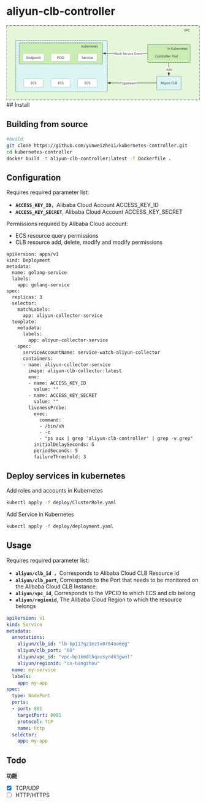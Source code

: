 # aliyun-clb-controller

<img src="image/arch.jpg">
## Install

## Building from source
```bash
#build
git clone https://github.com/yunweizhe11/kubernetes-controller.git
cd kubernetes-controller
docker build -t aliyun-clb-controller:latest -f Dockerfile .
```
## Configuration
Requires required parameter list:
- **`ACCESS_KEY_ID`**，Alibaba Cloud Account ACCESS_KEY_ID
- **`ACCESS_KEY_SECRET`**, Alibaba Cloud Account ACCESS_KEY_SECRET

Permissions required by Alibaba Cloud account:
- ECS resource query permissions
- CLB resource add, delete, modify and modify permissions

```
apiVersion: apps/v1
kind: Deployment
metadata:
  name: golang-service
  labels:
    app: golang-service
spec:
  replicas: 3
  selector:
    matchLabels:
      app: aliyun-collector-service
  template:
    metadata:
      labels:
        app: aliyun-collector-service
    spec:
      serviceAccountName: service-watch-aliyun-collector
      containers:
      - name: aliyun-collector-service
        image: aliyun-clb-collector:latest
        env:
        - name: ACCESS_KEY_ID
          value: ""
        - name: ACCESS_KEY_SECRET
          value: ""
        livenessProbe:
          exec:
            command:
            - /bin/sh
            - -c
            - "ps aux | grep 'aliyun-clb-controller' | grep -v grep"
          initialDelaySeconds: 5
          periodSeconds: 5
          failureThreshold: 3
```
## Deploy services in kubernetes
Add roles and accounts in Kubernetes
```bash
kubectl apply -f deploy/ClusterRole.yaml
```
Add Service in Kubernetes
```bash
kubectl apply -f deploy/deployment.yaml 
```

## Usage 
Requires required parameter list:
- **`aliyun/clb_id `**，Corresponds to Alibaba Cloud CLB Resource Id
- **`aliyun/clb_port`**,  Corresponds to the Port that needs to be monitored on the Alibaba Cloud CLB Instance.
- **`aliyun/vpc_id`**, Corresponds to the VPCID to which ECS and clb belong
- **`aliyun/regionid`**, The Alibaba Cloud Region to which the resource belongs

```yaml
apiVersion: v1
kind: Service
metadata:
  annotations:
    aliyun/clb_id: "lb-bp117qz1mztx0r64oo6eg"
    aliyun/clb_port: "80"
    aliyun/vpc_id: "vpc-bp1km8lhqausyndk3gwol"
    aliyun/regionid: "cn-hangzhou"
  name: my-service
  labels:
    app: my-app
spec:
  type: NodePort
  ports:
  - port: 802
    targetPort: 8081
    protocol: TCP
    name: http
  selector:
    app: my-app
```

## Todo

**功能**
+ [x] TCP/UDP
+ [ ] HTTP/HTTPS
